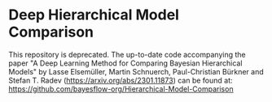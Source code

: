 # Deep Hierarchical Model Comparison



This repository is deprecated. The up-to-date code accompanying the paper "A Deep Learning Method for Comparing Bayesian Hierarchical Models" by Lasse Elsemüller, Martin Schnuerch, Paul-Christian Bürkner and Stefan T. Radev (https://arxiv.org/abs/2301.11873) can be found at: https://github.com/bayesflow-org/Hierarchical-Model-Comparison
